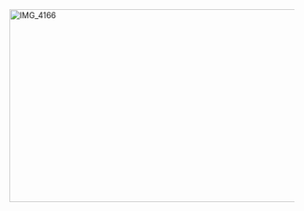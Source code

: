 <img width="1193" height="342" alt="IMG_4166" src="https://github.com/user-attachments/assets/0d1182f5-39e2-467e-b4b3-4231a35b2eb1" />
